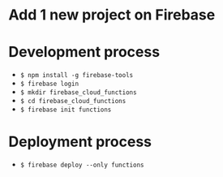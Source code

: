 # Add 1 new project on Firebase
# Development process
* `$ npm install -g firebase-tools`
* `$ firebase login`
* `$ mkdir firebase_cloud_functions`
* `$ cd firebase_cloud_functions`
* `$ firebase init functions`
# Deployment process
* `$ firebase deploy --only functions`

